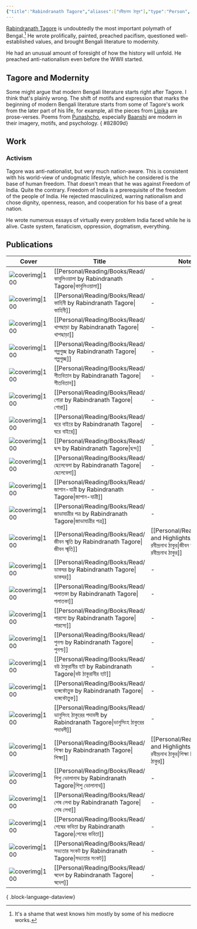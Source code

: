 ```yaml
---
{"title":"Rabindranath Tagore","aliases":["রবীন্দ্রনাথ ঠাকুর"],"type":"Person","dg-note-icon":2,"dg-publish":true,"tags":["person","person/polymath","person/activist","person/writer"],"updated":"2023-09-25T11:19:36+06:00","created":"2023-01-15T10:57:45+06:00","dg-path":"Entities/People/Rabindranath Tagore.md","permalink":"/entities/people/rabindranath-tagore/","dgPassFrontmatter":true,"noteIcon":2}
---
```


[Rabindranath Tagore](https://en.wikipedia.org/wiki/Rabindranath%20Tagore) is undoubtedly the most important polymath of Bengal.[^1] He wrote prolifically, painted, preached pacifism, questioned well-established values, and brought Bengali literature to modernity.

He had an unusual amount of foresight of how the history will unfold. He preached anti-nationalism even before the WWII started.

## Tagore and Modernity
Some might argue that modern Bengali literature starts right after Tagore. I think that's plainly wrong. The shift of motifs and expression that marks the beginning of modern Bengali literature starts from some of Tagore's work from the later part of his life, for example, all the pieces from [Lipika](https://www.tagoreweb.in/Stories/lipika-147) are prose-verses. Poems from [Punashcho](https://www.tagoreweb.in/Verses/punashcho-91), especially [Baanshi](https://www.tagoreweb.in/Verses/punashcho-91/bashi-1985) are modern in their imagery, motifs, and psychology.
{ #82809d}


## Work
### Activism
Tagore was anti-nationalist, but very much nation-aware. This is consistent with his world-view of undogmatic lifestyle, which he considered is the base of human freedom. That doesn't mean that he was against Freedom of India. Quite the contrary. Freedom of India is a prerequisite of the freedom of the people of India. He rejected masculinized, warring nationalism and chose dignity, openness, reason, and cooperation for his base of a great nation.

He wrote numerous essays of virtually every problem India faced while he is alive. Caste system, fanaticism, oppression, dogmatism, everything.

## Publications

| Cover                | Title                                                                                                      | Notes                                                                                                           | Tags       |
| -------------------- | ---------------------------------------------------------------------------------------------------------- | --------------------------------------------------------------------------------------------------------------- | ---------- |
| ![coverimg\|100](\-) | [[Personal/Reading/Books/Read/কাবুলিওয়ালা by Rabindranath Tagore\|কাবুলিওয়ালা]]                        | \-                                                                                                              |            |
| ![coverimg\|100](\-) | [[Personal/Reading/Books/Read/কাহিনী by Rabindranath Tagore\|কাহিনী]]                                   | \-                                                                                                              |            |
| ![coverimg\|100](\-) | [[Personal/Reading/Books/Read/খাপছাড়া by Rabindranath Tagore\|খাপছাড়া]]                                | \-                                                                                                              |            |
| ![coverimg\|100](\-) | [[Personal/Reading/Books/Read/গল্পগুচ্ছ by Rabindranath Tagore\|গল্পগুচ্ছ]]                             | \-                                                                                                              |            |
| ![coverimg\|100](\-) | [[Personal/Reading/Books/Read/গীতবিতান by Rabindranath Tagore\|গীতবিতান]]                               | \-                                                                                                              |            |
| ![coverimg\|100](\-) | [[Personal/Reading/Books/Read/গোরা by Rabindranath Tagore\|গোরা]]                                       | \-                                                                                                              |            |
| ![coverimg\|100](\-) | [[Personal/Reading/Books/Read/ঘরে বাইরে by Rabindranath Tagore\|ঘরে বাইরে]]                             | \-                                                                                                              |            |
| ![coverimg\|100](\-) | [[Personal/Reading/Books/Read/ছন্দ by Rabindranath Tagore\|ছন্দ]]                                       | \-                                                                                                              |            |
| ![coverimg\|100](\-) | [[Personal/Reading/Books/Read/ছেলেবেলা by Rabindranath Tagore\|ছেলেবেলা]]                               | \-                                                                                                              | #bestreads |
| ![coverimg\|100](\-) | [[Personal/Reading/Books/Read/জাপান-যাত্রী by Rabindranath Tagore\|জাপান-যাত্রী]]                       | \-                                                                                                              |            |
| ![coverimg\|100](\-) | [[Personal/Reading/Books/Read/জাভাযাত্রীর পত্র by Rabindranath Tagore\|জাভাযাত্রীর পত্র]]               | \-                                                                                                              |            |
| ![coverimg\|100](\-) | [[Personal/Reading/Books/Read/জীবন স্মৃতি by Rabindranath Tagore\|জীবন স্মৃতি]]                         | [[Personal/Reading/Notes and Highlights/জীবন স্মৃতি by রবীন্দ্রনাথ ঠাকুর\|জীবন স্মৃতি by রবীন্দ্রনাথ ঠাকুর]] |            |
| ![coverimg\|100](\-) | [[Personal/Reading/Books/Read/ডাকঘর by Rabindranath Tagore\|ডাকঘর]]                                     | \-                                                                                                              |            |
| ![coverimg\|100](\-) | [[Personal/Reading/Books/Read/পলাতকা by Rabindranath Tagore\|পলাতকা]]                                   | \-                                                                                                              |            |
| ![coverimg\|100](\-) | [[Personal/Reading/Books/Read/পারস্যে by Rabindranath Tagore\|পারস্যে]]                                 | \-                                                                                                              |            |
| ![coverimg\|100](\-) | [[Personal/Reading/Books/Read/পুনশ্চ by Rabindranath Tagore\|পুনশ্চ]]                                   | \-                                                                                                              |            |
| ![coverimg\|100](\-) | [[Personal/Reading/Books/Read/বউ ঠাকুরানীর হাট by Rabindranath Tagore\|বউ ঠাকুরানীর হাট]]               | \-                                                                                                              |            |
| ![coverimg\|100](\-) | [[Personal/Reading/Books/Read/ব্যঙ্গকৌতুক by Rabindranath Tagore\|ব্যঙ্গকৌতুক]]                         | \-                                                                                                              | #bestreads |
| ![coverimg\|100](\-) | [[Personal/Reading/Books/Read/ভানুসিংহ ঠাকুরের পদাবলী by Rabindranath Tagore\|ভানুসিংহ ঠাকুরের পদাবলী]] | \-                                                                                                              | #bestreads |
| ![coverimg\|100](\-) | [[Personal/Reading/Books/Read/শিক্ষা by Rabindranath Tagore\|শিক্ষা]]                                   | [[Personal/Reading/Notes and Highlights/শিক্ষা by রবীন্দ্রনাথ ঠাকুর\|শিক্ষা by রবীন্দ্রনাথ ঠাকুর]]           |            |
| ![coverimg\|100](\-) | [[Personal/Reading/Books/Read/শিশু ভোলানাথ by Rabindranath Tagore\|শিশু ভোলানাথ]]                       | \-                                                                                                              |            |
| ![coverimg\|100](\-) | [[Personal/Reading/Books/Read/শেষ লেখা by Rabindranath Tagore\|শেষ লেখা]]                               | \-                                                                                                              |            |
| ![coverimg\|100](\-) | [[Personal/Reading/Books/Read/শেষের কবিতা by Rabindranath Tagore\|শেষের কবিতা]]                         | \-                                                                                                              |            |
| ![coverimg\|100](\-) | [[Personal/Reading/Books/Read/সভ্যতার সংকট by Rabindranath Tagore\|সভ্যতার সংকট]]                       | \-                                                                                                              | #bestreads |
| ![coverimg\|100](\-) | [[Personal/Reading/Books/Read/স্বদেশ by Rabindranath Tagore\|স্বদেশ]]                                   | \-                                                                                                              |            |

{ .block-language-dataview}

[^1]: It's a shame that west knows him mostly by some of his mediocre works.